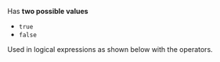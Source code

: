 Has **two possible values**
  - `true`
  - `false`

Used in logical expressions as shown below with the operators.